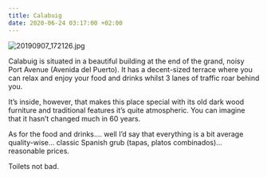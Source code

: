 ```yaml
---
title: Calabuig
date: 2020-06-24 03:17:00 +02:00
---
```


![20190907_172126.jpg](/uploads/20190907_172126.jpg)

Calabuig is situated in a beautiful building at the end of the grand, noisy Port Avenue (Avenida del Puerto). It has a decent-sized terrace where you can relax and enjoy your food and drinks whilst 3 lanes of traffic roar behind you.

It’s inside, however, that makes this place special with its old dark wood furniture and traditional features it’s quite atmospheric. You can imagine that it hasn’t changed much in 60 years.

As for the food and drinks…. well I’d say that everything is a bit average quality-wise… classic Spanish grub (tapas, platos combinados)… reasonable prices.

Toilets not bad.
